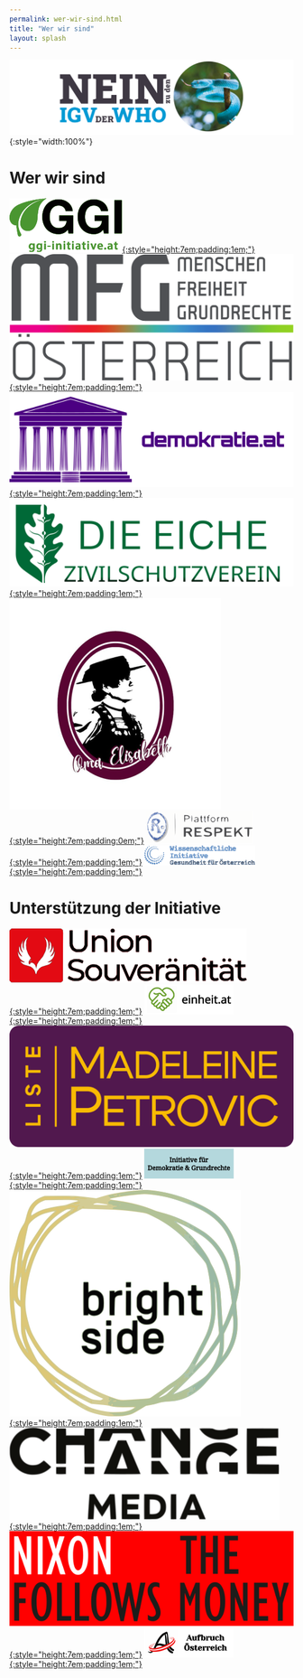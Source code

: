 ```yaml
---
permalink: wer-wir-sind.html
title: "Wer wir sind"
layout: splash
---
```


![Nein zu den IGV der WHO](/assets/images/neinzuigv-logo.png){:style="width:100%"}

# Wer wir sind

[![GGI](/assets/images/2025-10-05-GGI-Logo.svg){:style="height:7em;padding:1em;"}](https://ggi-initiative.at/)
[![MFG](/assets/images/2025-10-05-MFG-Logo.svg){:style="height:7em;padding:1em;"}](https://www.mfg-oe.at/)
[![Demokratie](/assets/images/2025-10-12-demokratie-logo.svg){:style="height:7em;padding:1em;"}](https://demokratie.at/)
[![Eiche](/assets/images/2025-10-13-Eiche.svg){:style="height:7em;padding:1em;"}](https://www.die-eiche.at/)
[![Oma](/assets/images/2025-10-14-Oma.svg){:style="height:7em;padding:0em;"}](https://www.albrecht-naturheilkunde.at/)
[![Respekt](/assets/images/2025-10-05-Respekt-Logo.svg){:style="height:7em;padding:1em;"}](https://respekt.plus/)
[![Gesundheit](/assets/images/2025-10-05-Gesundheit-Logo.svg){:style="height:7em;padding:1em;"}](https://www.gesundheit-oesterreich.at/)

# Unterstützung der Initiative

[![Souveränität](/assets/images/2025-10-05-Souveraenitaet-Logo.svg){:style="height:7em;padding:1em;"}](https://souveraenitaet.org/)
[![Einheit](/assets/images/2025-10-13-Einheit.svg){:style="height:7em;padding:1em;"}](https://einheit.at/)
[![Petrovic](/assets/images/2025-10-05-LMP-Logo.svg){:style="height:7em;padding:1em;"}](https://liste-petrovic.at/)
[![Demokratie und Grundrechte](/assets/images/2025-10-12-demokratie-grundrechte-logo.svg){:style="height:7em;padding:1em;"}](https://demokratieundgrundrechte.org/)
[![Brightside](/assets/images/2025-10-05-Brightside-Logo.svg){:style="height:7em;padding:1em;"}](https://www.brightside.at/)
[![Change](/assets/images/2025-10-05-Changemedia-Logo.svg){:style="height:7em;padding:1em;"}](https://changemedia.club/)
[![Nixon](/assets/images/2025-10-12-nixon-logo.svg){:style="height:7em;padding:1em;"}](https://www.nixonfollowsthemoney.com/)
[![Aufbruch](/assets/images/2025-10-12-Aufbruch.svg){:style="height:7em;padding:1em;"}](https://aufbruchoesterreich.at/)
